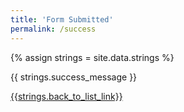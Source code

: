 ```yaml
---
title: 'Form Submitted'
permalink: /success
---
```

<div style="grid-column: 2 / span 6">

<style> 
{% include css/styles.css %}
main > header { grid-column: 2 / span 6; }
</style>

{% assign strings = site.data.strings %}

{{ strings.success_message }}



<a href="../course-list">{{strings.back_to_list_link}}</a>
</div>